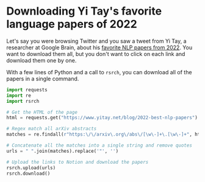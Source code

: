 # Downloading Yi Tay's favorite language papers of 2022
Let's say you were browsing Twitter and you saw a tweet from Yi Tay, a researcher at Google Brain, about his [favorite NLP papers from 2022](https://www.yitay.net/blog/2022-best-nlp-papers). You want to download them all, but you don't want to click on each link and download them one by one.

With a few lines of Python and a call to `rsrch`, you can download all of the papers in a single command.

```python
import requests
import re
import rsrch

# Get the HTML of the page
html = requests.get("https://www.yitay.net/blog/2022-best-nlp-papers").text

# Regex match all arXiv abstracts
matches = re.findall(r"https:\/\/arxiv\.org\/abs\/[\w\-]+\.[\w\-]+", html)

# Concatenate all the matches into a single string and remove quotes
urls = " ".join(matches).replace('"', '')

# Upload the links to Notion and download the papers
rsrch.upload(urls)
rsrch.download()
```